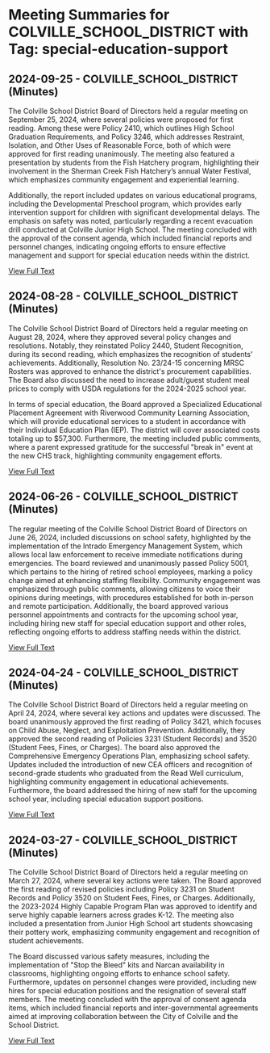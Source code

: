 # Meeting Summaries for COLVILLE_SCHOOL_DISTRICT with Tag: special-education-support

## 2024-09-25 - COLVILLE_SCHOOL_DISTRICT (Minutes)

The Colville School District Board of Directors held a regular meeting on September 25, 2024, where several policies were proposed for first reading. Among these were Policy 2410, which outlines High School Graduation Requirements, and Policy 3246, which addresses Restraint, Isolation, and Other Uses of Reasonable Force, both of which were approved for first reading unanimously. The meeting also featured a presentation by students from the Fish Hatchery program, highlighting their involvement in the Sherman Creek Fish Hatchery’s annual Water Festival, which emphasizes community engagement and experiential learning.

Additionally, the report included updates on various educational programs, including the Developmental Preschool program, which provides early intervention support for children with significant developmental delays. The emphasis on safety was noted, particularly regarding a recent evacuation drill conducted at Colville Junior High School. The meeting concluded with the approval of the consent agenda, which included financial reports and personnel changes, indicating ongoing efforts to ensure effective management and support for special education needs within the district.

[View Full Text](https://raw.githubusercontent.com/VoronoiPerspectives/WashingtonStateSchoolBoardExplorer/refs/heads/main/data/countries/usa/states/wa/counties/stevens/school_boards/colville_school_district/2024/2024-09-25-septemberregularboardmeeting-minutes.txt)

## 2024-08-28 - COLVILLE_SCHOOL_DISTRICT (Minutes)

The Colville School District Board of Directors held a regular meeting on August 28, 2024, where they approved several policy changes and resolutions. Notably, they reinstated Policy 2440, Student Recognition, during its second reading, which emphasizes the recognition of students' achievements. Additionally, Resolution No. 23/24-15 concerning MRSC Rosters was approved to enhance the district's procurement capabilities. The Board also discussed the need to increase adult/guest student meal prices to comply with USDA regulations for the 2024-2025 school year. 

In terms of special education, the Board approved a Specialized Educational Placement Agreement with Riverwood Community Learning Association, which will provide educational services to a student in accordance with their Individual Education Plan (IEP). The district will cover associated costs totaling up to $57,300. Furthermore, the meeting included public comments, where a parent expressed gratitude for the successful "break in" event at the new CHS track, highlighting community engagement efforts.

[View Full Text](https://raw.githubusercontent.com/VoronoiPerspectives/WashingtonStateSchoolBoardExplorer/refs/heads/main/data/countries/usa/states/wa/counties/stevens/school_boards/colville_school_district/2024/2024-08-28-augustregularboardmeeting-minutes.txt)

## 2024-06-26 - COLVILLE_SCHOOL_DISTRICT (Minutes)

The regular meeting of the Colville School District Board of Directors on June 26, 2024, included discussions on school safety, highlighted by the implementation of the Intrado Emergency Management System, which allows local law enforcement to receive immediate notifications during emergencies. The board reviewed and unanimously passed Policy 5001, which pertains to the hiring of retired school employees, marking a policy change aimed at enhancing staffing flexibility. Community engagement was emphasized through public comments, allowing citizens to voice their opinions during meetings, with procedures established for both in-person and remote participation. Additionally, the board approved various personnel appointments and contracts for the upcoming school year, including hiring new staff for special education support and other roles, reflecting ongoing efforts to address staffing needs within the district.

[View Full Text](https://raw.githubusercontent.com/VoronoiPerspectives/WashingtonStateSchoolBoardExplorer/refs/heads/main/data/countries/usa/states/wa/counties/stevens/school_boards/colville_school_district/2024/2024-06-26-juneregularboardmeeting-minutes.txt)

## 2024-04-24 - COLVILLE_SCHOOL_DISTRICT (Minutes)

The Colville School District Board of Directors held a regular meeting on April 24, 2024, where several key actions and updates were discussed. The board unanimously approved the first reading of Policy 3421, which focuses on Child Abuse, Neglect, and Exploitation Prevention. Additionally, they approved the second reading of Policies 3231 (Student Records) and 3520 (Student Fees, Fines, or Charges). The board also approved the Comprehensive Emergency Operations Plan, emphasizing school safety. Updates included the introduction of new CEA officers and recognition of second-grade students who graduated from the Read Well curriculum, highlighting community engagement in educational achievements. Furthermore, the board addressed the hiring of new staff for the upcoming school year, including special education support positions.

[View Full Text](https://raw.githubusercontent.com/VoronoiPerspectives/WashingtonStateSchoolBoardExplorer/refs/heads/main/data/countries/usa/states/wa/counties/stevens/school_boards/colville_school_district/2024/2024-04-24-aprilregularboardmeeting-minutes.txt)

## 2024-03-27 - COLVILLE_SCHOOL_DISTRICT (Minutes)

The Colville School District Board of Directors held a regular meeting on March 27, 2024, where several key actions were taken. The Board approved the first reading of revised policies including Policy 3231 on Student Records and Policy 3520 on Student Fees, Fines, or Charges. Additionally, the 2023-2024 Highly Capable Program Plan was approved to identify and serve highly capable learners across grades K-12. The meeting also included a presentation from Junior High School art students showcasing their pottery work, emphasizing community engagement and recognition of student achievements. 

The Board discussed various safety measures, including the implementation of "Stop the Bleed" kits and Narcan availability in classrooms, highlighting ongoing efforts to enhance school safety. Furthermore, updates on personnel changes were provided, including new hires for special education positions and the resignation of several staff members. The meeting concluded with the approval of consent agenda items, which included financial reports and inter-governmental agreements aimed at improving collaboration between the City of Colville and the School District.

[View Full Text](https://raw.githubusercontent.com/VoronoiPerspectives/WashingtonStateSchoolBoardExplorer/refs/heads/main/data/countries/usa/states/wa/counties/stevens/school_boards/colville_school_district/2024/2024-03-27-marchregularboardmeeting-minutes.txt)

